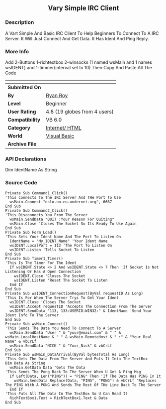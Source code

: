 ﻿<div align="center">

## Vary Simple IRC Client


</div>

### Description

A Vart Simple And Basic IRC Client To Help Beginners To Connect To A IRC Server. It Will Just Connect And Get Data. It Has Ident And Ping Reply.
 
### More Info
 
Add 2-Buttons 1-richtextbox 2-winsocks (1 named wsMain and 1 names wsIDENT) and 1-timmer(interval set to 10) Then Copy And Paste All The Code


<span>             |<span>
---                |---
**Submitted On**   |
**By**             |[Ryan Roy](https://github.com/Planet-Source-Code/PSCIndex/blob/master/ByAuthor/ryan-roy.md)
**Level**          |Beginner
**User Rating**    |4.8 (19 globes from 4 users)
**Compatibility**  |VB 6\.0
**Category**       |[Internet/ HTML](https://github.com/Planet-Source-Code/PSCIndex/blob/master/ByCategory/internet-html__1-34.md)
**World**          |[Visual Basic](https://github.com/Planet-Source-Code/PSCIndex/blob/master/ByWorld/visual-basic.md)
**Archive File**   |[](https://github.com/Planet-Source-Code/ryan-roy-vary-simple-irc-client__1-45127/archive/master.zip)

### API Declarations

Dim IdentName As String


### Source Code

```
Private Sub Command1_Click()
'This Connects To The IRC Server And THe Port To Use
  wsMain.Connect "oslo.no.eu.undernet.org", 6667
End Sub
Private Sub Command2_Click()
'This Disconnects You From The Server
  wsMain.SendData "QUIT :Your Reason For Quiting"
  wsMain.Close 'Closes The Socket So Its Ready To Use Again
End Sub
Private Sub Form_Load()
'This Sets Your Ident Name And The Port To Listen On
  IdentName = "My_IDENT_Name" 'Your Ident Name
  wsIDENT.LocalPort = 113 'The Port To Listen On
  wsIDENT.Listen 'Tells Socket To Listen
End Sub
Private Sub Timer1_Timer()
'This Is The Timer For The Ident
  If wsIDENT.State <> 2 And wsIDENT.State <> 7 Then 'If Socket Is Not Listening Or Has A Open Connection
    wsIDENT.Close 'Closes The Socket
    wsIDENT.Listen 'Reset The Socket To Listen
  End If
End Sub
Private Sub wsIDENT_ConnectionRequest(ByVal requestID As Long)
'This Is For When The Server Trys To Get Your Ident
  wsIDENT.Close 'Closes The Socket
  wsIDENT.Accept requestID 'Accepts The Connection From The Server
  wsIDENT.SendData "113, 133:USERID:WIN32:" & IdentName 'Send Your Ident Info To The Server
End Sub
Private Sub wsMain_Connect()
'This Sends The Data You Need To Connect To A Server
  wsMain.SendData "User " & "your@email.com" & " " & wsMain.LocalHostName & " " & wsMain.RemoteHost & " :" & "Your Real Name" & vbCrLf
  wsMain.SendData "NICK " & "Your_Nick" & vbCrLf
End Sub
Private Sub wsMain_DataArrival(ByVal bytesTotal As Long)
'This Gets The Data From The Server And Puts It Into The TextBox
Dim Data As String
  wsMain.GetData Data 'Gets The Data
'This Sends The Pong Back To THe Server When U Get A Ping Msg
  If Left(Data, Len("PING")) = "PING" Then 'If The Data Has PING In It
    wsMain.SendData Replace(Data, "PING", "PONG") & vbCrLf 'Replaces The PING With A PONG And Sends The Rest Of THe Line Back To The Server
  End If
'This Puts All The Data In The TextBox So U Can Read It
  RichTextBox1.Text = RichTextBox1.Text & Data
End Sub
```

